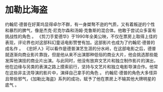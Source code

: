 # 加勒比海盗
约翰尼·德普在好莱坞显得卓尔不群，有一身桀骜不逊的气质，又有着叛逆的个性和暴烈的脾气，像是杰克·尼克尔森和汤姆·克鲁斯的混合体。他敢于尝试众多富有挑战性的角色 。
《剪刀手爱德华》于1990年全美公映，不仅在票房上取得上佳的表现，评论界也对这部科幻童话电影赞誉有加。这部影片也成为了约翰尼·德普的成名作 。
《忠奸人》可以看作是德普演艺生涯的分水岭，在这部电影之后，德普就逐渐向商业影片靠拢，但是他从来不出演那种低俗的商业大片，他会挑选那些能发挥他演技的商业片出演。与此同时，他没有放弃文艺片和独立制作影片的演出，他在边缘与另类的表演之路上摸索前行，坚持与文艺片和独立电影导演合作。他常在这些非主流导演的影片中，演绎自己拿手的角色 。
约翰尼·德普的角色大多怪异且带些邪气，《加勒比海盗》系列的成功，赋予了他在票房上不输其他大牌明星的底气 。
